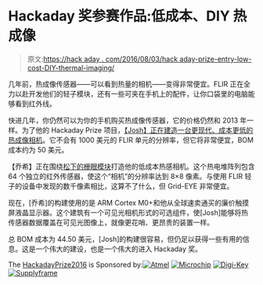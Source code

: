 # Hackaday 奖参赛作品:低成本、DIY 热成像

> 原文:[https://hack aday . com/2016/08/03/hack aday-prize-entry-low-cost-DIY-thermal-imaging/](https://hackaday.com/2016/08/03/hackaday-prize-entry-low-cost-diy-thermal-imaging/)

几年前，热成像传感器——可以看到热量的相机——变得非常便宜。FLIR 正在全力以赴开发他们的轻子模块，还有一些可夹在手机上的配件，让你口袋里的电脑能够看到红外线。

快进几年，你仍然可以为你的手机购买热成像传感器，它的价格仍然和 2013 年一样。为了他的 Hackaday Prize 项目，[【Josh】正在建造一台更现代、成本更低的热成像相机](https://hackaday.io/project/11358-lciric-low-cost-infrared-imaging-camera)。它不会有 1000 美元的 FLIR 单元的分辨率，但它将非常便宜，BOM 成本约为 50 美元。

【乔希】正在围绕[松下的栅眼模块](https://na.industrial.panasonic.com/products/sensors/sensors-automotive-industrial-applications/grid-eye-infrared-array-sensor)打造他的低成本热感相机。这个热电堆阵列包含 64 个独立的红外传感器，使这个“相机”的分辨率达到 8×8 像素。与使用 FLIR 轻子的设备中发现的数千像素相比，这算不了什么，但 Grid-EYE 非常便宜。

现在，[乔希]的构建使用的是 ARM Cortex M0+和他从全球速卖通买的廉价触摸屏液晶显示器。这个建筑有一个可见光相机形式的可选组件，使[Josh]能够将热传感器数据覆盖在可见光图像上，就像更花哨、更昂贵的装置一样。

总 BOM 成本为 44.50 美元，[Josh]的构建很容易，但仍足以获得一些有用的信息。这是一个伟大的建设，也是一个伟大的进入 Hackaday 奖。

The [HackadayPrize2016](https://hackaday.io/prize) is Sponsored by:[![Atmel](../Images/2e52aec37df7a9bb2e83735e78e154fe.png)](https://hackaday.io/atmel) [![Microchip](../Images/058307fc153f1ab19d84443be4f08cfb.png)](https://hackaday.io/microchip) [![Digi-Key](../Images/451cc9c9dd3307f9cc00715f8e9632e5.png)](https://www.digikey.com/) [![Supplyframe](../Images/acce516476edc2011f11f70c89a4a2f6.png)](https://supplyframe.com/)